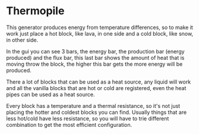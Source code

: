 # Thermopile

This generator produces energy from temperature differences, so to make it work just place a hot block, like lava, 
in one side and a cold block, like snow, in other side.

In the gui you can see 3 bars, the energy bar, the production bar (energy produced) and the flux bar, this last bar shows 
the amount of heat that is moving throw the block, the higher this bar gets the more energy will be produced.

There a lot of blocks that can be used as a heat source, any liquid will work and all the vanilla blocks 
that are hot or cold are registered, even the heat pipes can be used as a heat source.

Every block has a temperature and a thermal resistance, so it's not just placing the hotter and coldest blocks you can find.
Usually things that are less hot/cold have less resistance, so you will have to trie different combination to get the most efficient configuration.
 